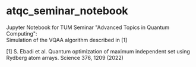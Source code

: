 # atqc_seminar_notebook
Jupyter Notebook for TUM Seminar "Advanced Topics in Quantum Computing":<br>
Simulation of the VQAA algorithm described in [1]

[1] S. Ebadi et al. Quantum optimization of maximum independent set using Rydberg atom arrays. Science 376, 1209 (2022)
